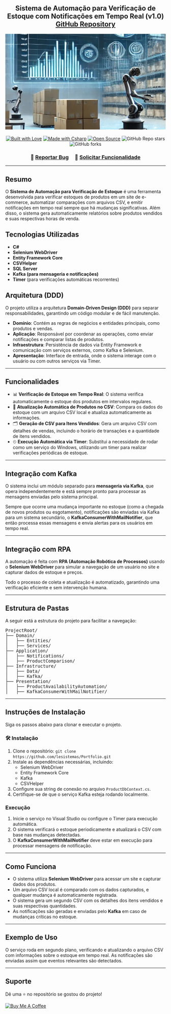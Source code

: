 <h2 align="center">  
  Sistema de Automação para Verificação de Estoque com Notificações em Tempo Real (v1.0)  
  <br/>  
  <a href="https://github.com/lesistemas/Portfolio.git" target="_blank">GitHub Repository</a>  
</h2>  

<div align="center">
  <img alt="Banner" src="./banner_image.png" style="width: 100%; height: 300px; object-fit: cover;" />
</div>

<br/>  

<div align="center">
  <a href="https://forthebadge.com"><img src="https://forthebadge.com/images/badges/built-with-love.svg" alt="Built with Love"></a>  
  <a href="https://forthebadge.com"><img src="https://forthebadge.com/images/badges/made-with-csharp.svg" alt="Made with Csharp"></a>  
  <a href="https://forthebadge.com"><img src="https://forthebadge.com/images/badges/open-source.svg" alt="Open Source"></a>  
  <img src="https://img.shields.io/github/stars/lesistemas/Portfolio?color=red&logo=github&style=for-the-badge" alt="GitHub Repo stars"/>  
  <img src="https://img.shields.io/github/forks/lesistemas/Portfolio?color=red&logo=github&style=for-the-badge" alt="GitHub forks"/>  
</div>  

<h3 align="center">  
    🔹  
    <a href="https://github.com/lesistemas/Portfolio/issues">Reportar Bug</a> &nbsp; &nbsp;  
    🔹  
    <a href="https://github.com/lesistemas/Portfolio/issues">Solicitar Funcionalidade</a>  
</h3>  

<hr>

<h2>Resumo</h2>  

<p>  
O <strong>Sistema de Automação para Verificação de Estoque</strong> é uma ferramenta desenvolvida para verificar estoques de produtos em um site de e-commerce, automatizar comparações com arquivos CSV, e emitir notificações em tempo real sempre que há mudanças significativas. Além disso, o sistema gera automaticamente relatórios sobre produtos vendidos e suas respectivas horas de venda.  
</p>

<h2>Tecnologias Utilizadas</h2>  

<ul>  
  <li><strong>C#</strong></li>  
  <li><strong>Selenium WebDriver</strong></li>  
  <li><strong>Entity Framework Core</strong></li>  
  <li><strong>CSVHelper</strong></li>  
  <li><strong>SQL Server</strong></li>  
  <li><strong>Kafka (para mensageria e notificações)</strong></li>  
  <li><strong>Timer</strong> (para verificações automáticas recorrentes)</li>  
</ul>  

<h2>Arquitetura (DDD)</h2>  

<p>  
O projeto utiliza a arquitetura <strong>Domain-Driven Design (DDD)</strong> para separar responsabilidades, garantindo um código modular e de fácil manutenção.  
</p>

<ul>  
  <li><strong>Domínio</strong>: Contém as regras de negócios e entidades principais, como produtos e vendas.</li>  
  <li><strong>Aplicação</strong>: Responsável por coordenar as operações, como enviar notificações e comparar listas de produtos.</li>  
  <li><strong>Infraestrutura</strong>: Persistência de dados via Entity Framework e comunicação com serviços externos, como Kafka e Selenium.</li>  
  <li><strong>Apresentação</strong>: Interface de entrada, onde o sistema interage com o usuário ou com outros serviços via Timer.</li>  
</ul>  

<hr>

<h2>Funcionalidades</h2>  

<ul>  
  <li>📊 <strong>Verificação de Estoque em Tempo Real</strong>: O sistema verifica automaticamente o estoque dos produtos em intervalos regulares.</li>  
  <li>🔄 <strong>Atualização Automática de Produtos no CSV</strong>: Compara os dados do estoque com um arquivo CSV local e atualiza automaticamente as informações.</li>  
  <li>🗂 <strong>Geração de CSV para Itens Vendidos</strong>: Gera um arquivo CSV com detalhes de vendas, incluindo o horário de transações e a quantidade de itens vendidos.</li>  
  <li>⏲ <strong>Execução Automática via Timer</strong>: Substitui a necessidade de rodar como um serviço do Windows, utilizando um timer para realizar verificações periódicas de estoque.</li>  
</ul>  

<hr>

<h2>Integração com Kafka</h2>  

<p>  
O sistema inclui um módulo separado para <strong>mensageria via Kafka</strong>, que opera independentemente e está sempre pronto para processar as mensagens enviadas pelo sistema principal.  
</p>

<p>  
Sempre que ocorre uma mudança importante no estoque (como a chegada de novos produtos ou esgotamento), notificações são enviadas via Kafka para um sistema secundário, o <strong>KafkaConsumerWithMailNotifier</strong>, que então processa essas mensagens e envia alertas para os usuários em tempo real.  
</p>

<hr>

<h2>Integração com RPA</h2>  

<p>  
A automação é feita com <strong>RPA (Automação Robótica de Processos)</strong> usando o <strong>Selenium WebDriver</strong> para simular a navegação de um usuário no site e capturar dados de estoque e preços.  
</p>

<p>  
Todo o processo de coleta e atualização é automatizado, garantindo uma verificação eficiente e sem intervenção humana.  
</p>

<hr>

<h2>Estrutura de Pastas</h2>

<p>A seguir está a estrutura do projeto para facilitar a navegação:</p>

<pre>
ProjectRoot/
├── Domain/
│   ├── Entities/
│   ├── Services/
├── Application/
│   ├── Notifications/
│   ├── ProductComparison/
├── Infrastructure/
│   ├── Data/
│   ├── Kafka/
├── Presentation/
│   ├── ProductAvailabilityAutomation/
│   ├── KafkaConsumerWithMailNotifier/
</pre>

<hr>

<h2>Instruções de Instalação</h2>  

<p>Siga os passos abaixo para clonar e executar o projeto.</p>

<h3>🛠 Instalação</h3>  

<ol>  
  <li>Clone o repositório:  
   <code>git clone https://github.com/lesistemas/Portfolio.git</code>  
  </li>  
  <li>Instale as dependências necessárias, incluindo:  
    <ul>  
      <li>Selenium WebDriver</li>  
      <li>Entity Framework Core</li>  
      <li>Kafka</li>  
      <li>CSVHelper</li>  
    </ul>  
  </li>  
  <li>Configure sua string de conexão no arquivo <code>ProductDbContext.cs</code>.</li>  
  <li>Certifique-se de que o serviço Kafka esteja rodando localmente.</li>
</ol>  

<h3>Execução</h3>  

<ol>  
  <li>Inicie o serviço no Visual Studio ou configure o Timer para execução automática.</li>  
  <li>O sistema verificará o estoque periodicamente e atualizará o CSV com base nas mudanças detectadas.</li>  
  <li>O <strong>KafkaConsumerWithMailNotifier</strong> deve estar em execução para processar mensagens de notificação.</li>  
</ol>  

<hr>

<h2>Como Funciona</h2>  

<ul>  
  <li>O sistema utiliza <strong>Selenium WebDriver</strong> para acessar um site e capturar dados dos produtos.</li>  
  <li>Um arquivo CSV local é comparado com os dados capturados, e qualquer mudança é automaticamente registrada.</li>  
  <li>O sistema gera um segundo CSV com os detalhes dos itens vendidos e suas respectivas quantidades.</li>  
  <li>As notificações são geradas e enviadas pelo <strong>Kafka</strong> em caso de mudanças críticas no estoque.</li>  
</ul>  

<hr>

<h2>Exemplo de Uso</h2>  

<p>  
O serviço roda em segundo plano, verificando e atualizando o arquivo CSV com informações sobre o estoque em tempo real. As notificações são enviadas assim que eventos relevantes são detectados.  
</p>

<hr>

<h2>Suporte</h2>  

<p>Dê uma ⭐ no repositório se gostou do projeto!</p>

<a href="https://www.buymeacoffee.com/LESISTEMAS" target="_blank"><img src="https://cdn.buymeacoffee.com/buttons/v2/default-violet.png" alt="Buy Me A Coffee" height="60px" width="217px"></a>
